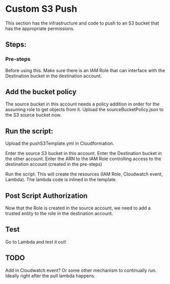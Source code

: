 # Custom S3 Push

This section has the infrastructure and code to push to an S3 bucket that has the appropriate permissions. 

## Steps:

### Pre-steps

Before using this. Make sure there is an IAM Role that can interface with the Destination bucket in the destination account. 

## Add the bucket policy

The source bucket in this account needs a policy addition in order for the assuming role to get objects from it. Upload the sourceBucketPolicy.json to the S3 source bucket now.

## Run the script:

Upload the pushS3Template.yml in Cloudformation. 

Enter the source S3 bucket in this account. Enter the Destination bucket in the other account. Enter the ARN to the IAM Role controlling access to the destination account (created in the pre-steps)

Run the script. This will create the resources (IAM Role, Cloudwatch event, Lambda). The lambda code is inlined in the template.

## Post Script Authorization

Now that the Role is created in the source account, we need to add a trusted entity to the role in the destination account.

## Test

Go to Lambda and test it out!

## TODO
Add in Cloudwatch event? Or some other mechanism to continually run. Ideally right after the pull lambda happens.
